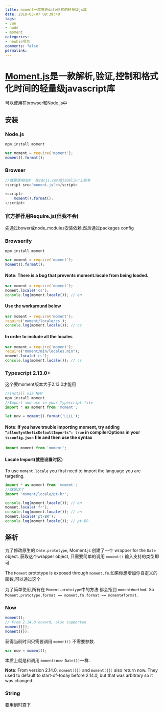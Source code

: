 ```yaml
---
title: moment一款管理date格式的轻量级js库
date: 2018-03-07 09:39:40
tags:
- vue
- node
- moment
categories:
- newbie项目
comments: false
permalink:
---
```

# [Moment.js](http://momentjs.com/docs/)是一款解析,验证,控制和格式化时间的轻量级javascript库

可以使用在browser和Node.js中

## 安装

### Node.js

```javascript
npm install moment

var moment = require('moment');
moment().format();
```

### Browser

```javascript
//就是使用CDN  在cdnjs.com或jsDelivr上都有
<script src="moment.js"></script>

<script>
    moment().format();
</script>
```

### 官方推荐用Require.js(但我不会)

先通过bower或node_modules安装依赖,然后通过packages config

### Browserify

```javascript
npm install moment

var moment = require('moment');
moment().format();
```

#### **Note**: There is a bug that prevents moment.locale from being loaded.

```javascript
var moment = require('moment');
moment.locale('cs');
console.log(moment.locale()); // en
```

#### Use the workaround below

```javascript
var moment = require('moment');
require('moment/locale/cs');
console.log(moment.locale()); // cs
```

#### In order to include all the locales

```javascript
var moment = require('moment');
require("moment/min/locales.min");
moment.locale('cs');
console.log(moment.locale()); // cs
```

### Typescript 2.13.0+

这个要moment版本大于2.13.0才能用

```javascript
//install via NPM
npm install moment
//Import and use in your Typescript file
import * as moment from 'moment';

let now = moment().format('LLLL');
```

#### **Note**: If you have trouble importing moment, try adding `"allowSyntheticDefaultImports": true` in compilerOptions in your` tsconfig.json` file and then use the syntax

```typescript
import moment from 'moment';
```

#### Locale Import(就是设置时区)

To use `moment.locale` you first need to import the language you are targeting.

```typescript
import * as moment from 'moment';
//就是这个
import 'moment/locale/pt-br';

console.log(moment.locale()); // en
moment.locale('fr');
console.log(moment.locale()); // en
moment.locale('pt-BR');
console.log(moment.locale()); // pt-BR
```

## 解析

为了修改原生的 `Date.prototype`, Moment.js 创建了一个 wrapper for the `Date` object. 获取这个wrapper object, 只需要简单的调用 `moment()` 输入支持的类型即可.

The `Moment` prototype is exposed through `moment.fn`.如果你想增加你自定义的函数,可以通过这个

为了简单使用,所有在 `Moment.prototype`中的方法 都会指到 `moment#method`. So `Moment.prototype.format == moment.fn.format == moment#format`.

### Now

```javascript
moment();
// From 2.14.0 onward, also supported
moment([]);
moment({});
```

获得当前时间只需要调用 `moment()` 不需要参数.

```javascript
var now = moment();
```

本质上就是和调用 `moment(new Date())`一样.

**Note**: From version 2.14.0, `moment([])` and `moment({})` also return now. They used to default to start-of-today before 2.14.0, but that was arbitrary so it was changed.

### String

要用到时查下
